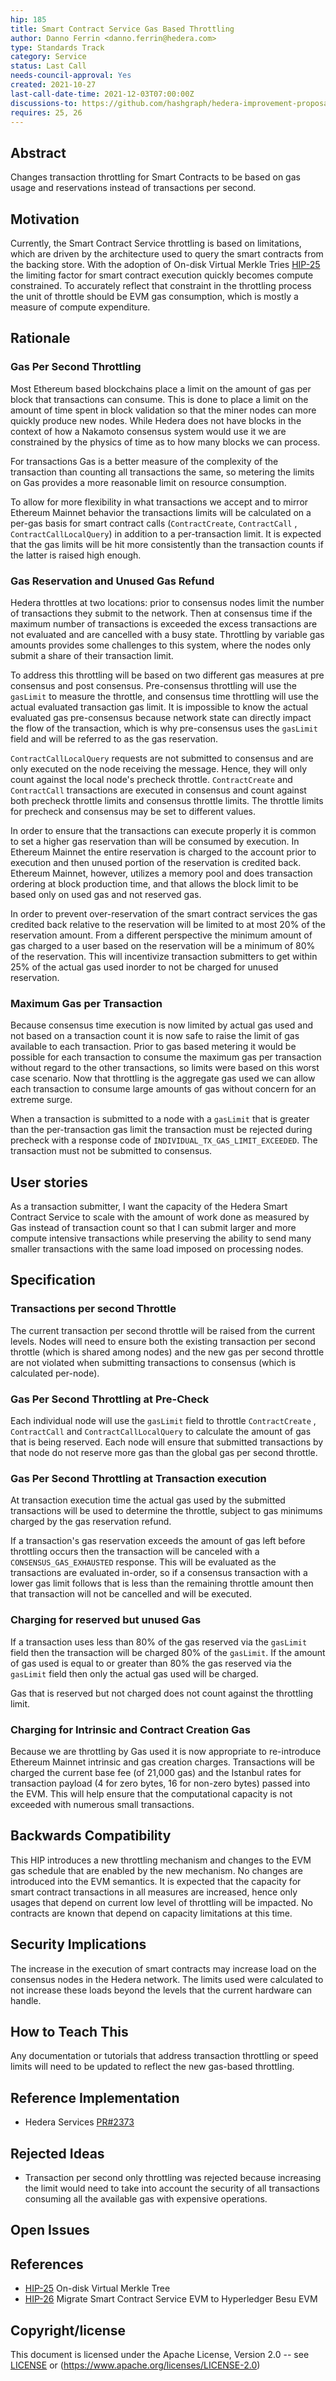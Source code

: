 ```yaml
---
hip: 185
title: Smart Contract Service Gas Based Throttling
author: Danno Ferrin <danno.ferrin@hedera.com>
type: Standards Track
category: Service
status: Last Call
needs-council-approval: Yes
created: 2021-10-27
last-call-date-time: 2021-12-03T07:00:00Z
discussions-to: https://github.com/hashgraph/hedera-improvement-proposal/discussions/192
requires: 25, 26
---
```


## Abstract

Changes transaction throttling for Smart Contracts to be based on gas usage and
reservations instead of transactions per second.

## Motivation

Currently, the Smart Contract Service throttling is based on limitations, which
are driven by the architecture used to query the smart contracts from the
backing store. With the adoption of On-disk Virtual Merkle
Tries [HIP-25](./hip-25.md) the limiting factor for smart contract execution
quickly becomes compute constrained. To accurately reflect that constraint in
the throttling process the unit of throttle should be EVM gas consumption, which
is mostly a measure of compute expenditure.

## Rationale

### Gas Per Second Throttling

Most Ethereum based blockchains place a limit on the amount of gas per block
that transactions can consume. This is done to place a limit on the amount of
time spent in block validation so that the miner nodes can more quickly produce
new nodes. While Hedera does not have blocks in the context of how a Nakamoto
consensus system would use it we are constrained by the physics of time as to
how many blocks we can process.

For transactions Gas is a better measure of the complexity of the transaction
than counting all transactions the same, so metering the limits on Gas provides
a more reasonable limit on resource consumption.

To allow for more flexibility in what transactions we accept and to mirror
Ethereum Mainnet behavior the transactions limits will be calculated on a
per-gas basis for smart contract calls (`ContractCreate`, `ContractCall`
, `ContractCallLocalQuery`) in addition to a per-transaction limit. It is
expected that the gas limits will be hit more consistently than the transaction
counts if the latter is raised high enough.

### Gas Reservation and Unused Gas Refund

Hedera throttles at two locations: prior to consensus nodes limit the number of
transactions they submit to the network. Then at consensus time if the maximum
number of transactions is exceeded the excess transactions are not evaluated and
are cancelled with a busy state. Throttling by variable gas amounts provides
some challenges to this system, where the nodes only submit a share of their
transaction limit.

To address this throttling will be based on two different gas measures at pre
consensus and post consensus. Pre-consensus throttling will use the `gasLimit`
to measure the throttle, and consensus time throttling will use the actual
evaluated transaction gas limit. It is impossible to know the actual evaluated
gas pre-consensus because network state can directly impact the flow of the
transaction, which is why pre-consensus uses the `gasLimit` field and will be
referred to as the gas reservation.

`ContractCallLocalQuery` requests are not submitted to consensus and are only
executed on the node receiving the message. Hence, they will only count against
the local node's precheck throttle. `ContractCreate` and `ContractCall`
transactions are executed in consensus and count against both precheck throttle
limits and consensus throttle limits. The throttle limits for precheck and
consensus may be set to different values.

In order to ensure that the transactions can execute properly it is common to
set a higher gas reservation than will be consumed by execution. In Ethereum
Mainnet the entire reservation is charged to the account prior to execution and
then unused portion of the reservation is credited back. Ethereum Mainnet,
however, utilizes a memory pool and does transaction ordering at block
production time, and that allows the block limit to be based only on used gas
and not reserved gas.

In order to prevent over-reservation of the smart contract services the gas
credited back relative to the reservation will be limited to at most 20% of the
reservation amount. From a different perspective the minimum amount of gas
charged to a user based on the reservation will be a minimum of 80% of the
reservation. This will incentivize transaction submitters to get within 25% of
the actual gas used inorder to not be charged for unused reservation.

### Maximum Gas per Transaction

Because consensus time execution is now limited by actual gas used and not based
on a transaction count it is now safe to raise the limit of gas available to
each transaction. Prior to gas based metering it would be possible for each
transaction to consume the maximum gas per transaction without regard to the
other transactions, so limits were based on this worst case scenario. Now that
throttling is the aggregate gas used we can allow each transaction to consume
large amounts of gas without concern for an extreme surge.

When a transaction is submitted to a node with a `gasLimit` that is greater than
the per-transaction gas limit the transaction must be rejected during precheck
with a response code of `INDIVIDUAL_TX_GAS_LIMIT_EXCEEDED`. The transaction must
not be submitted to consensus.

<!-- todo propose a number and justify why.  Deploying a 24Kib Contract requires 6,533,640 gas minimum with London deposit costs. -->

## User stories

As a transaction submitter, I want the capacity of the Hedera Smart Contract
Service to scale with the amount of work done as measured by Gas instead of
transaction count so that I can submit larger and more compute intensive
transactions while preserving the ability to send many smaller transactions with
the same load imposed on processing nodes.

## Specification

### Transactions per second Throttle

The current transaction per second throttle will be raised from the current
levels. Nodes will need to ensure both the existing transaction per second
throttle (which is shared among nodes) and the new gas per second throttle are
not violated when submitting transactions to consensus (which is calculated
per-node).

### Gas Per Second Throttling at Pre-Check

Each individual node will use the `gasLimit` field to throttle `ContractCreate`
, `ContractCall` and `ContractCallLocalQuery` to calculate the amount of gas
that is being reserved. Each node will ensure that submitted transactions by
that node do not reserve more gas than the global gas per second throttle.

### Gas Per Second Throttling at Transaction execution

At transaction execution time the actual gas used by the submitted transactions
will be used to determine the throttle, subject to gas minimums charged by the
gas reservation refund.

If a transaction's gas reservation exceeds the amount of gas left before
throttling occurs then the transaction will be canceled with
a `CONSENSUS_GAS_EXHAUSTED` response. This will be evaluated as the transactions
are evaluated in-order, so if a consensus transaction with a lower gas limit
follows that is less than the remaining throttle amount then that transaction
will not be cancelled and will be executed.

### Charging for reserved but unused Gas

If a transaction uses less than 80% of the gas reserved via the `gasLimit` field
then the transaction will be charged 80% of the `gasLimit`. If the amount of gas
used is equal to or greater than 80% the gas reserved via the `gasLimit` field
then only the actual gas used will be charged.

Gas that is reserved but not charged does not count against the throttling
limit.

### Charging for Intrinsic and Contract Creation Gas

Because we are throttling by Gas used it is now appropriate to re-introduce
Ethereum Mainnet intrinsic and gas creation charges. Transactions will be
charged the current base fee (of 21,000 gas) and the Istanbul rates for
transaction payload (4 for zero bytes, 16 for non-zero bytes) passed into the
EVM. This will help ensure that the computational capacity is not exceeded with
numerous small transactions.

## Backwards Compatibility

This HIP introduces a new throttling mechanism and changes to the EVM gas
schedule that are enabled by the new mechanism. No changes are introduced into
the EVM semantics. It is expected that the capacity for smart contract
transactions in all measures are increased, hence only usages that depend on
current low level of throttling will be impacted. No contracts are known that
depend on capacity limitations at this time.

## Security Implications

The increase in the execution of smart contracts may increase load on the
consensus nodes in the Hedera network. The limits used were calculated to not
increase these loads beyond the levels that the current hardware can handle.

## How to Teach This

Any documentation or tutorials that address transaction throttling or speed
limits will need to be updated to reflect the new gas-based throttling.

## Reference Implementation

- Hedera
  Services [PR#2373](https://github.com/hashgraph/hedera-services/pull/2373/)

## Rejected Ideas

- Transaction per second only throttling was rejected because increasing the
  limit would need to take into account the security of all transactions
  consuming all the available gas with expensive operations.

## Open Issues

## References

- [HIP-25](./hip-25.md) On-disk Virtual Merkle Tree
- [HIP-26](./hip-26.md) Migrate Smart Contract Service EVM to Hyperledger Besu
  EVM

## Copyright/license

This document is licensed under the Apache License, Version 2.0 --
see [LICENSE](../LICENSE) or (https://www.apache.org/licenses/LICENSE-2.0)
